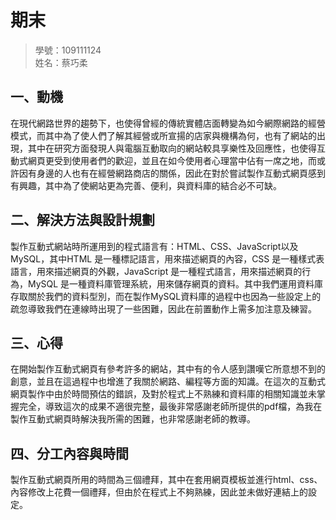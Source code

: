 # 期末
>
>學號：109111124
><br />
>姓名：蔡巧柔 
><br />

## 一、動機

在現代網路世界的趨勢下，也使得曾經的傳統實體店面轉變為如今網際網路的經營模式，而其中為了使人們了解其經營或所宣揚的店家與機構為何，也有了網站的出現，其中在研究方面發現人與電腦互動取向的網站較具享樂性及回應性，也使得互動式網頁更受到使用者們的歡迎，並且在如今使用者心理當中佔有一席之地，而或許因有身邊的人也有在經營網路商店的關係，因此在對於嘗試製作互動式網頁感到有興趣，其中為了使網站更為完善、便利，與資料庫的結合必不可缺。

## 二、解決方法與設計規劃

製作互動式網站時所運用到的程式語言有：HTML、CSS、JavaScript以及 MySQL，其中HTML 是一種標記語言，用來描述網頁的內容，CSS 是一種樣式表語言，用來描述網頁的外觀，JavaScript 是一種程式語言，用來描述網頁的行為，MySQL 是一種資料庫管理系統，用來儲存網頁的資料。其中我們運用資料庫存取關於我們的資料型別，而在製作MySQL資料庫的過程中也因為一些設定上的疏忽導致我們在連線時出現了一些困難，因此在前置動作上需多加注意及練習。

## 三、心得

在開始製作互動式網頁有參考許多的網站，其中有的令人感到讚嘆它所意想不到的創意，並且在這過程中也增進了我關於網路、編程等方面的知識。在這次的互動式網頁製作中由於時間預估的錯誤，及對於程式上不熟練和資料庫的相關知識並未掌握完全，導致這次的成果不適很完整，最後非常感謝老師所提供的pdf檔，為我在製作互動式網頁時解決我所需的困難，也非常感謝老師的教導。

## 四、分工內容與時間

製作互動式網頁所用的時間為三個禮拜，其中在套用網頁模板並進行html、css、內容修改上花費一個禮拜，但由於在程式上不夠熟練，因此並未做好連結上的設定。

